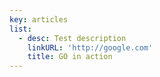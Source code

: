 ```yaml
---
key: articles
list:
  - desc: Test description
    linkURL: 'http://google.com'
    title: GO in action
---
```

